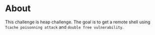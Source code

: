 # About

This challenge is heap challenge. The goal is to get a remote shell using `Tcache poisonning attack` and `double free vulnerability`. 
